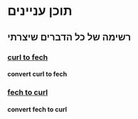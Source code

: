 <!-- תוכן עניינים -->
# תוכן עניינים
<!-- רשימה של כל הדברים שיצרתי בלחיצה על הקישור תגיע לדף המתאים -->
## רשימה של כל הדברים שיצרתי
<!-- curl to fech -->
### [curl to fech](curl-to-fech)
<!-- תיאור -->
#### convert curl to fech

<!-- fech to curl -->
### [fech to curl](fech-to-curl)
<!-- תיאור -->
#### convert fech to curl